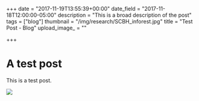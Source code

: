 +++
date = "2017-11-19T13:55:39+00:00"
date_field = "2017-11-18T12:00:00-05:00"
description = "This is a broad description of the post"
tags = ["blog"]
thumbnail = "/img/research/SCBH_inforest.jpg"
title = "Test Post - Blog"
upload_image_ = ""

+++
# A test post

This is a test post.

![](/img/about/about.jpg)